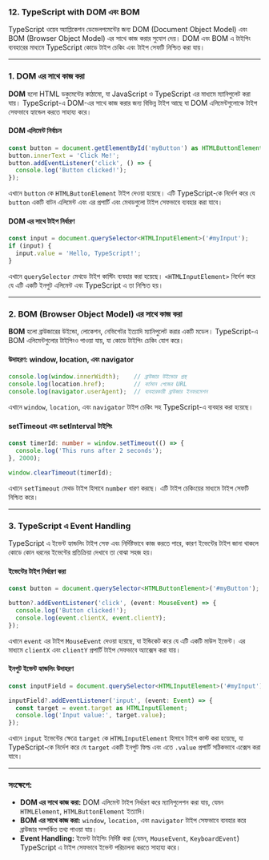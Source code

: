 ### **12. TypeScript with DOM এবং BOM**

TypeScript ওয়েব অ্যাপ্লিকেশন ডেভেলপমেন্টের জন্য DOM (Document Object Model) এবং BOM (Browser Object Model) এর সাথে কাজ করার সুযোগ দেয়। DOM এবং BOM এ টাইপিং ব্যবহারের মাধ্যমে TypeScript কোডে টাইপ চেকিং এবং টাইপ সেফটি নিশ্চিত করা যায়।

---

### **1. DOM এর সাথে কাজ করা**

**DOM** হলো HTML ডকুমেন্টের কাঠামো, যা JavaScript ও TypeScript এর মাধ্যমে ম্যানিপুলেট করা যায়। TypeScript-এ DOM-এর সাথে কাজ করার জন্য বিভিন্ন টাইপ আছে যা DOM এলিমেন্টগুলোকে টাইপ সেফভাবে হ্যান্ডেল করতে সাহায্য করে।

#### **DOM এলিমেন্ট নির্বাচন**

```typescript
const button = document.getElementById('myButton') as HTMLButtonElement;
button.innerText = 'Click Me!';
button.addEventListener('click', () => {
  console.log('Button clicked!');
});
```

এখানে `button` কে `HTMLButtonElement` টাইপ দেওয়া হয়েছে। এটি TypeScript-কে নির্দেশ করে যে `button` একটি বাটন এলিমেন্ট এবং এর প্রপার্টি এবং মেথডগুলো টাইপ সেফভাবে ব্যবহার করা যাবে।

#### **DOM এর সাথে টাইপ নির্ধারণ**

```typescript
const input = document.querySelector<HTMLInputElement>('#myInput');
if (input) {
  input.value = 'Hello, TypeScript!';
}
```

এখানে `querySelector` মেথডে টাইপ কাস্টিং ব্যবহার করা হয়েছে। `<HTMLInputElement>` নির্দেশ করে যে এটি একটি ইনপুট এলিমেন্ট এবং TypeScript এ তা নিশ্চিত হয়।

---

### **2. BOM (Browser Object Model) এর সাথে কাজ করা**

**BOM** হলো ব্রাউজারের উইন্ডো, লোকেশন, নেভিগেটর ইত্যাদি ম্যানিপুলেট করার একটি মডেল। TypeScript-এ BOM এলিমেন্টগুলোর টাইপিংও পাওয়া যায়, যা কোডে টাইপিং চেকিং যোগ করে।

#### **উদাহরণ: window, location, এবং navigator**

```typescript
console.log(window.innerWidth);    // ব্রাউজার উইন্ডোর প্রস্থ
console.log(location.href);        // বর্তমান পেজের URL
console.log(navigator.userAgent);  // ব্যবহারকারী ব্রাউজার ইনফরমেশন
```

এখানে `window`, `location`, এবং `navigator` টাইপ চেকিং সহ TypeScript-এ ব্যবহার করা হয়েছে।

#### **setTimeout এবং setInterval টাইপিং**

```typescript
const timerId: number = window.setTimeout(() => {
  console.log('This runs after 2 seconds');
}, 2000);

window.clearTimeout(timerId);
```

এখানে `setTimeout` মেথড টাইপ হিসাবে `number` ধারণ করছে। এটি টাইপ চেকিংয়ের মাধ্যমে টাইপ সেফটি নিশ্চিত করে।

---

### **3. TypeScript এ Event Handling**

TypeScript এ ইভেন্ট হ্যান্ডলিং টাইপ সেফ এবং নির্দিষ্টভাবে কাজ করতে পারে, কারণ ইভেন্টের টাইপ জানা থাকলে কোডে কোন ধরনের ইভেন্টের প্রতিক্রিয়া দেখাবে তা বোঝা সহজ হয়।

#### **ইভেন্টের টাইপ নির্ধারণ করা**

```typescript
const button = document.querySelector<HTMLButtonElement>('#myButton');

button?.addEventListener('click', (event: MouseEvent) => {
  console.log('Button clicked!');
  console.log(event.clientX, event.clientY);
});
```

এখানে `event` এর টাইপ `MouseEvent` দেওয়া হয়েছে, যা ইন্ডিকেট করে যে এটি একটি মাউস ইভেন্ট। এর মাধ্যমে `clientX` এবং `clientY` প্রপার্টি টাইপ সেফভাবে অ্যাক্সেস করা যায়।

#### **ইনপুট ইভেন্ট হ্যান্ডলিং উদাহরণ**

```typescript
const inputField = document.querySelector<HTMLInputElement>('#myInput');

inputField?.addEventListener('input', (event: Event) => {
  const target = event.target as HTMLInputElement;
  console.log('Input value:', target.value);
});
```

এখানে `input` ইভেন্টের ক্ষেত্রে `target` কে `HTMLInputElement` হিসাবে টাইপ কাস্ট করা হয়েছে, যা TypeScript-কে নির্দেশ করে যে `target` একটি ইনপুট ফিল্ড এবং এতে `.value` প্রপার্টি সঠিকভাবে এক্সেস করা যাবে।

---

### **সংক্ষেপে:**

- **DOM এর সাথে কাজ করা:** DOM এলিমেন্ট টাইপ নির্ধারণ করে ম্যানিপুলেশন করা যায়, যেমন `HTMLElement`, `HTMLButtonElement` ইত্যাদি।
- **BOM এর সাথে কাজ করা:** `window`, `location`, এবং `navigator` টাইপ সেফভাবে ব্যবহার করে ব্রাউজার সম্পর্কিত তথ্য পাওয়া যায়।
- **Event Handling:** ইভেন্ট টাইপিং নির্দিষ্ট করা (যেমন, `MouseEvent`, `KeyboardEvent`) TypeScript এ টাইপ সেফভাবে ইভেন্ট পরিচালনা করতে সাহায্য করে।
